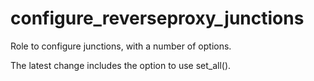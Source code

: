 # configure_reverseproxy_junctions

Role to configure junctions, with a number of options.

The latest change includes the option to use set_all().